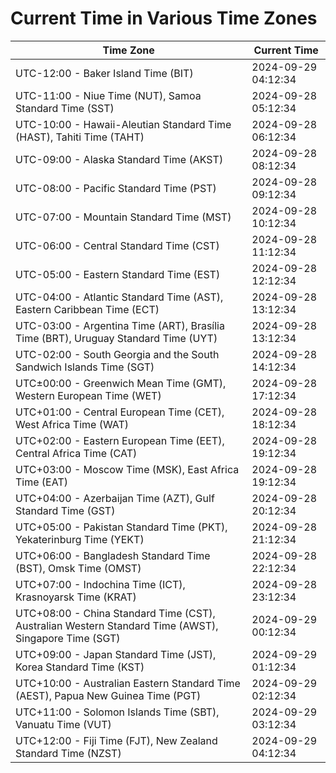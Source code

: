 # Current Time in Various Time Zones

| Time Zone | Current Time |
|-----------|--------------|
| UTC-12:00 - Baker Island Time (BIT) | 2024-09-29 04:12:34 |
| UTC-11:00 - Niue Time (NUT), Samoa Standard Time (SST) | 2024-09-28 05:12:34 |
| UTC-10:00 - Hawaii-Aleutian Standard Time (HAST), Tahiti Time (TAHT) | 2024-09-28 06:12:34 |
| UTC-09:00 - Alaska Standard Time (AKST) | 2024-09-28 08:12:34 |
| UTC-08:00 - Pacific Standard Time (PST) | 2024-09-28 09:12:34 |
| UTC-07:00 - Mountain Standard Time (MST) | 2024-09-28 10:12:34 |
| UTC-06:00 - Central Standard Time (CST) | 2024-09-28 11:12:34 |
| UTC-05:00 - Eastern Standard Time (EST) | 2024-09-28 12:12:34 |
| UTC-04:00 - Atlantic Standard Time (AST), Eastern Caribbean Time (ECT) | 2024-09-28 13:12:34 |
| UTC-03:00 - Argentina Time (ART), Brasília Time (BRT), Uruguay Standard Time (UYT) | 2024-09-28 13:12:34 |
| UTC-02:00 - South Georgia and the South Sandwich Islands Time (SGT) | 2024-09-28 14:12:34 |
| UTC±00:00 - Greenwich Mean Time (GMT), Western European Time (WET) | 2024-09-28 17:12:34 |
| UTC+01:00 - Central European Time (CET), West Africa Time (WAT) | 2024-09-28 18:12:34 |
| UTC+02:00 - Eastern European Time (EET), Central Africa Time (CAT) | 2024-09-28 19:12:34 |
| UTC+03:00 - Moscow Time (MSK), East Africa Time (EAT) | 2024-09-28 19:12:34 |
| UTC+04:00 - Azerbaijan Time (AZT), Gulf Standard Time (GST) | 2024-09-28 20:12:34 |
| UTC+05:00 - Pakistan Standard Time (PKT), Yekaterinburg Time (YEKT) | 2024-09-28 21:12:34 |
| UTC+06:00 - Bangladesh Standard Time (BST), Omsk Time (OMST) | 2024-09-28 22:12:34 |
| UTC+07:00 - Indochina Time (ICT), Krasnoyarsk Time (KRAT) | 2024-09-28 23:12:34 |
| UTC+08:00 - China Standard Time (CST), Australian Western Standard Time (AWST), Singapore Time (SGT) | 2024-09-29 00:12:34 |
| UTC+09:00 - Japan Standard Time (JST), Korea Standard Time (KST) | 2024-09-29 01:12:34 |
| UTC+10:00 - Australian Eastern Standard Time (AEST), Papua New Guinea Time (PGT) | 2024-09-29 02:12:34 |
| UTC+11:00 - Solomon Islands Time (SBT), Vanuatu Time (VUT) | 2024-09-29 03:12:34 |
| UTC+12:00 - Fiji Time (FJT), New Zealand Standard Time (NZST) | 2024-09-29 04:12:34 |
